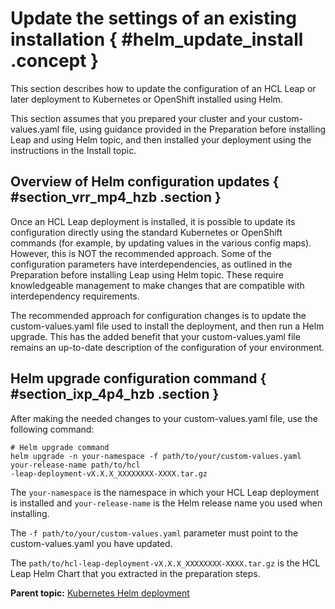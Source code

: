 # Update the settings of an existing installation { #helm_update_install .concept }

This section describes how to update the configuration of an HCL Leap or later deployment to Kubernetes or OpenShift installed using Helm.

This section assumes that you prepared your cluster and your custom-values.yaml file, using guidance provided in the Preparation before installing Leap and using Helm topic, and then installed your deployment using the instructions in the Install topic.

## Overview of Helm configuration updates { #section_vrr_mp4_hzb .section }

Once an HCL Leap deployment is installed, it is possible to update its configuration directly using the standard Kubernetes or OpenShift commands \(for example, by updating values in the various config maps\). However, this is NOT the recommended approach. Some of the configuration parameters have interdependencies, as outlined in the Preparation before installing Leap using Helm topic. These require knowledgeable management to make changes that are compatible with interdependency requirements.

The recommended approach for configuration changes is to update the custom-values.yaml file used to install the deployment, and then run a Helm upgrade. This has the added benefit that your custom-values.yaml file remains an up-to-date description of the configuration of your environment.

## Helm upgrade configuration command { #section_ixp_4p4_hzb .section }

After making the needed changes to your custom-values.yaml file, use the following command:

```
# Helm upgrade command 
helm upgrade -n your-namespace -f path/to/your/custom-values.yaml your-release-name path/to/hcl
-leap-deployment-vX.X.X_XXXXXXXX-XXXX.tar.gz 
```

The `your-namespace` is the namespace in which your HCL Leap deployment is installed and `your-release-name` is the Helm release name you used when installing.

The `-f path/to/your/custom-values.yaml` parameter must point to the custom-values.yaml you have updated.

The `path/to/hcl-leap-deployment-vX.X.X_XXXXXXXX-XXXX.tar.gz` is the HCL Leap Helm Chart that you extracted in the preparation steps.

**Parent topic:** [Kubernetes Helm deployment](kubernetes_helm_deployment.md)

